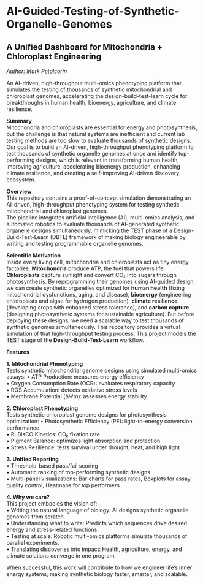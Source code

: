 # AI-Guided-Testing-of-Synthetic-Organelle-Genomes
## A Unified Dashboard for Mitochondria + Chloroplast Engineering
*Author: Mark Petalcorin*

An AI-driven, high-throughput multi-omics phenotyping platform that simulates the testing of thousands of synthetic mitochondrial and chloroplast genomes, accelerating the design-build-test-learn cycle for breakthroughs in human health, bioenergy, agriculture, and climate resilience.

**Summary**\
Mitochondria and chloroplasts are essential for energy and photosynthesis, but the challenge is that natural systems are inefficient and current lab testing methods are too slow to evaluate thousands of synthetic designs. Our goal is to build an AI-driven, high-throughput phenotyping platform to test thousands of synthetic organelle genomes at once and identify top-performing designs, which is relevant in transforming human health, improving agriculture, accelerating bioenergy production, enhancing climate resilience, and creating a self-improving AI-driven discovery ecosystem.

**Overview**\
This repository contains a proof-of-concept simulation demonstrating an AI-driven, high-throughput phenotyping system for testing synthetic mitochondrial and chloroplast genomes.\
The pipeline integrates artificial intelligence (AI), multi-omics analysis, and automated robotics to evaluate thousands of AI-generated synthetic organelle designs simultaneously, mimicking the TEST phase of a Design-Build-Test-Learn (DBTL) framework of making biology engineerable by writing and testing programmable organelle genomes.

**Scientific Motivation**\
Inside every living cell, mitochondria and chloroplasts act as tiny energy factories. **Mitochondria** produce ATP, the fuel that powers life.
**Chloroplasts** capture sunlight and convert CO₂ into sugars through photosynthesis. By reprogramming their genomes using AI-guided design, we can create synthetic organelles optimized for **human health** (fixing mitochondrial dysfunctions, aging, and disease), **bioenergy** (engineering chloroplasts and algae for hydrogen production), **climate resilience** (developing crops with enhanced stress tolerance), and **carbon capture** (designing photosynthetic systems for sustainable agriculture). But before deploying these designs, we need a scalable way to test thousands of synthetic genomes simultaneously. This repository provides a virtual simulation of that high-throughput testing process. This project models the TEST stage of the **Design-Build-Test-Learn** workflow.

**Features** 

**1. Mitochondrial Phenotyping**\
Tests synthetic mitochondrial genome designs using simulated multi-omics assays:
	•	ATP Production: measures energy efficiency\
	•	Oxygen Consumption Rate (OCR): evaluates respiratory capacity\
	•	ROS Accumulation: detects oxidative stress levels\
	•	Membrane Potential (ΔΨm): assesses energy stability

**2. Chloroplast Phenotyping**\
Tests synthetic chloroplast genome designs for photosynthesis optimization:
	•	Photosynthetic Efficiency (PE): light-to-energy conversion performance\
	•	RuBisCO Kinetics: CO₂ fixation rate\
	•	Pigment Balance: optimizes light absorption and protection\
	•	Stress Resilience: tests survival under drought, heat, and high light

**3. Unified Reporting**\
	•	Threshold-based pass/fail scoring\
	•	Automatic ranking of top-performing synthetic designs\
	•	Multi-panel visualizations: Bar charts for pass rates, Boxplots for assay quality control, Heatmaps for top performers

**4. Why we care?**\
This project embodies the vision of:\
	•	Writing the natural language of biology: AI designs synthetic organelle genomes from scratch.\
	•	Understanding what to write: Predicts which sequences drive desired energy and stress-related functions.\
	•	Testing at scale: Robotic multi-omics platforms simulate thousands of parallel experiments.\
	•	Translating discoveries into impact: Health, agriculture, energy, and climate solutions converge in one program.

When successful, this work will contribute to how we engineer life’s inner energy systems, making synthetic biology faster, smarter, and scalable.

